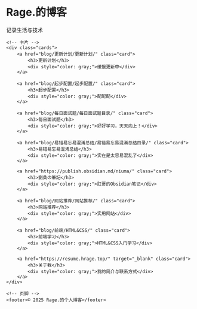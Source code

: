 <div id="pb-home">
    <!-- 引入 live2d-widget -->
    <script src="https://unpkg.com/live2d-widget@3.1.4/lib/L2Dwidget.min.js"></script>
    <!-- 首页标题 -->
    <h1>Rage.的博客</h1>
    <p class="subtitle">记录生活与技术</p>

    <!-- 卡片 -->
    <div class="cards">
        <a href="blog/更新计划/更新计划/" class="card">
            <h3>更新计划</h3>
            <div style="color: gray;">缓慢更新中</div>
        </a>

        <a href="blog/起步配置/起步配置/" class="card">
            <h3>起步配置</h3>
            <div style="color: gray;">配配配</div>
        </a>

        <a href="blog/每日面试题/每日面试题目录/" class="card">
            <h3>每日面试题</h3>
            <div style="color: gray;">好好学习，天天向上！</div>
        </a>

        <a href="blog/易错易忘易混淆总结/易错易忘易混淆总结目录/" class="card">
            <h3>易错易忘易混淆总结</h3>
            <div style="color: gray;">实在是太容易混乱了</div>
        </a>

        <a href="https://publish.obsidian.md/niuma/" class="card">
            <h3>劉桑の筆記</h3>
            <div style="color: gray;">肛哥的Obsidian笔记</div>
        </a>

        <a href="blog/网站推荐/网站推荐/" class="card">
            <h3>网站推荐</h3>
            <div style="color: gray;">实用网站</div>
        </a>

        <a href="blog/前端/HTML&CSS/" class="card">
            <h3>前端学习</h3>
            <div style="color: gray;">HTML&CSS入门学习</div>
        </a>

        <a href="https://resume.hrage.top/" target="_blank" class="card">
            <h3>关于我</h3>
            <div style="color: gray;">我的简介与联系方式</div>
        </a>
    </div>

    <!-- 页脚 -->
    <footer>© 2025 Rage.的个人博客</footer>
</div>

